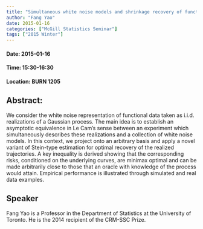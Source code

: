 ```yaml
---
title: "Simultaneous white noise models and shrinkage recovery of functional data"
author: "Fang Yao"
date: 2015-01-16
categories: ["McGill Statistics Seminar"]
tags: ["2015 Winter"]
---
```


#### Date: 2015-01-16
#### Time: 15:30-16:30
#### Location: BURN 1205

## Abstract:

	
We consider the white noise representation of functional data taken as i.i.d. realizations of a Gaussian process. The main idea is to establish an asymptotic equivalence in Le Cam’s sense between an experiment which simultaneously describes these realizations and a collection of white noise models. In this context, we project onto an arbitrary basis and apply a novel variant of Stein-type estimation for optimal recovery of the realized trajectories. A key inequality is derived showing that the corresponding risks, conditioned on the underlying curves, are minimax optimal and can be made arbitrarily close to those that an oracle with knowledge of the process would attain. Empirical performance is illustrated through simulated and real data examples.



## Speaker

Fang Yao is a Professor in the Department of Statistics at the University of Toronto. He is the 2014 recipient of the CRM-SSC Prize.

